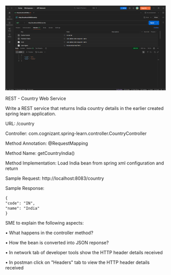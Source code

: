 ![img.png](output.png)

REST - Country Web Service

Write a REST service that returns India country details in the earlier created spring learn application.

URL: /country

Controller: com.cognizant.spring-learn.controller.CountryController

Method Annotation: @RequestMapping

Method Name: getCountryIndia()

Method Implementation: Load India bean from spring xml configuration and return

Sample Request: http://localhost:8083/country

Sample Response:

    {
    "code": "IN",
    "name": "India"
    }

SME to explain the following aspects:

•	What happens in the controller method?

•	How the bean is converted into JSON reponse?

•	In network tab of developer tools show the HTTP header details received

•	In postman click on "Headers" tab to view the HTTP header details received
